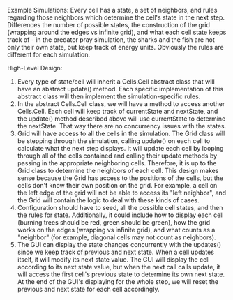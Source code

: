 Example Simulations:
Every cell has a state, a set of neighbors, and rules regarding those neighbors which determine the cell's state in the next step. Differences the number of possible states, the construction of the grid (wrapping around the edges vs infinite grid), and what each cell state keeps track of - in the predator pray simulation, the sharks and the fish are not only their own state, but keep track of energy units. Obviously the rules are different for each simulation.

High-Level Design:
1. Every type of state/cell will inherit a Cells.Cell abstract class that will have an abstract update() method. Each specific implementation of this abstract class will then implement the simulation-specific rules.
2. In the abstract Cells.Cell class, we will have a method to access another Cells.Cell. Each cell will keep track of currentState and nextState, and the update() method described above will use currentState to determine the nextState. That way there are no concurrency issues with the states.
3. Grid will have access to all the cells in the simulation. The Grid class will be stepping through the simulation, calling update() on each cell to calculate what the next step displays. It will update each cell by looping through all of the cells contained and calling their update methods by passing in the appropriate neighboring cells. Therefore, it is up to the Grid class to determine the neighbors of each cell. This design makes sense because the Grid has access to the positions of the cells, but the cells don't know their own position on the grid. For example, a cell on the left edge of the grid will not be able to access its "left neighbor", and the Grid will contain the logic to deal with these kinds of cases. 
4. Configuration should have to seed, all the possible cell states, and then the rules for state. Additionally, it could include how to display each cell (burning trees should be red, green should be green), how the grid works on the edges (wrapping vs infinite grid), and what counts as a "neighbor" (for example, diagonal cells may not count as neighbors).
5. The GUI can display the state changes concurrently with the updates() since we keep track of previous and next state. When a cell updates itself, it will modify its next state value. The GUI will display the cell according to its next state value, but when the next call calls update, it will access the first cell's previous state to determine its own next state. At the end of the GUI's displaying for the whole step, we will reset the previous and next state for each cell accordingly.
